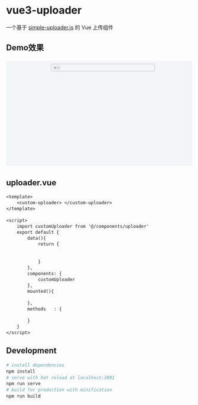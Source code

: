 # vue3-uploader
一个基于 [simple-uploader.js](https://github.com/simple-uploader/Uploader) 的 Vue 上传组件

## Demo效果
###
![Image text](https://github.com/hacfins/vue3-uploader/raw/master/src/assets/demo2.gif)

## uploader.vue

``` vue
<template>
    <custom-uploader> </custom-uploader>
</template>

<script>
    import customUploader from '@/components/uploader'
    export default {
        data(){
            return {


            }
        },
        components: {
            customUploader
        },
        mounted(){

        },
        methods   : {

        }
    }
</script>

```
## Development

``` bash
# install dependencies
npm install
# serve with hot reload at localhost:3001
npm run serve
# build for production with minification
npm run build
```





